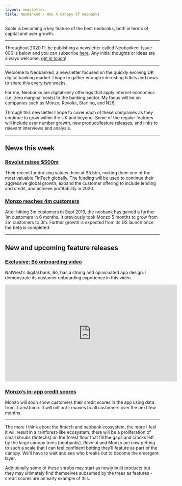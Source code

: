 ```yaml
---
layout: newsletter
title: Neobanked - 006 A canopy of neobanks
---
```


Scale is becoming a key feature of the best neobanks, both in terms of capital and user growth.

---

Throughout 2020 I'll be publishing a newsletter called Neobanked. Issue 006 is below and you can subscribe [here](https://neobanked.substack.com). Any initial thoughts or ideas are always welcome, [get in touch](murdo.connochie@gmail.com)!

---

Welcome to Neobanked, a newsletter focused on the quickly evolving UK digital banking market. I hope to gather enough interesting tidbits and news to share this every two weeks.

For me, Neobanks are digital-only offerings that apply internet economics (i.e. zero marginal costs) to the banking sector. My focus will be on companies such as Monzo, Revolut, Starling, and N26. 

Through this newsletter I hope to cover each of these companies as they continue to grow within the UK and beyond. Some of the regular features will include user number growth, new product/feature releases, and links to relevant interviews and analysis.

---

## News this week

### [Revolut raises $500m](https://www.pymnts.com/news/investment-tracker/2020/revolut-raises-500m-aims-for-profits-in-2020/)
Their recent fundraising values them at $5.5bn, making them one of the most valuable FinTech globally. The funding will be used to continue their aggressive global growth, expand the customer offering to include lending and credit, and achieve profitability in 2020.

### [Monzo reaches 4m customers](https://twitter.com/monzo/status/1234848465907261441)
After hitting 3m customers in Sept 2019, the neobank has gained a further 1m customers in 6 months. It previously took Monzo 5 months to grow from 2m customers to 3m. Further growth is expected from its US launch once the beta is completed.

---

## New and upcoming feature releases

### [Exclusive: Bó onboarding video](https://www.youtube.com/watch?v=qD0cGVEamKM)
NatWest’s digital bank, Bó, has a strong and opinionated app design. I demonstrate its customer onboarding experience in this video. 

<iframe width="560" height="315" src="https://www.youtube.com/embed/qD0cGVEamKM" frameborder="0" allow="accelerometer; autoplay; encrypted-media; gyroscope; picture-in-picture" allowfullscreen></iframe>

### [Monzo’s in-app credit scores](https://monzo.com/blog/2020/02/24/credit-scores/)
Monzo will soon show customers their credit scores in the app using data from TransUnion. It will roll out in waves to all customers over the next few months. 

---

The more I think about the fintech and neobank ecosystem, the more I feel it will result in a rainforest-like ecosystem; there will be a proliferation of small shrubs (fintechs) on the forest floor that fill the gaps and cracks left by the large canopy trees (neobanks). Revolut and Monzo are now getting to such a scale that I can feel confident betting they’ll feature as part of the canopy. We’ll have to wait and see who breaks out to become the emergent layer. 

Additionally some of these shrubs may start as newly built products but they may ultimately find themselves subsumed by the trees as features - credit scores are an early example of this.